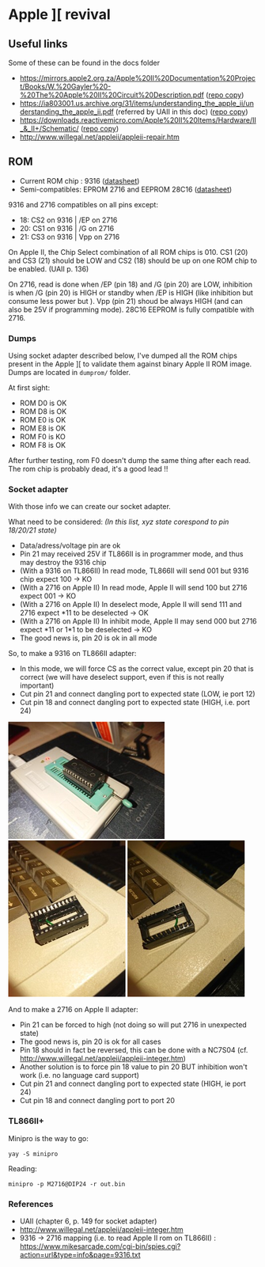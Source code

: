 # Apple ][ revival

## Useful links

Some of these can be found in the docs folder

 - https://mirrors.apple2.org.za/Apple%20II%20Documentation%20Project/Books/W.%20Gayler%20-%20The%20Apple%20II%20Circuit%20Description.pdf ([repo copy](docs/W.%20Gayler%20-%20The%20Apple%20II%20Circuit%20Description.pdf))
 - https://ia803001.us.archive.org/31/items/understanding_the_apple_ii/understanding_the_apple_ii.pdf (referred by UAII in this doc) ([repo copy](docs/understanding_the_apple_ii.pdf))
 - https://downloads.reactivemicro.com/Apple%20II%20Items/Hardware/II_&_II+/Schematic/ ([repo copy](docs/Apple%20II%20Schematics.pdf))
 - http://www.willegal.net/appleii/appleii-repair.htm


## ROM

 - Current ROM chip : 9316 ([datasheet](docs/ROM9316.pdf))
 - Semi-compatibles: EPROM 2716 and EEPROM 28C16 ([datasheet](docs/2716.pdf))

9316 and 2716 compatibles on all pins except:
 - 18: CS2 on 9316 | /EP on 2716
 - 20: CS1 on 9316 | /G  on 2716
 - 21: CS3 on 9316 | Vpp on 2716

On Apple II, the Chip Select combination of all ROM chips is 010. CS1 (20) and CS3 (21) should be LOW and CS2 (18) should be up on one ROM chip to be enabled. (UAII p. 136)

On 2716, read is done when /EP (pin 18) and /G (pin 20) are LOW, inhibition is when /G (pin 20) is HIGH or standby when /EP is HIGH (like inhibition but consume less power but ). Vpp (pin 21) shoud be always HIGH (and can also be 25V if programming mode).
28C16 EEPROM is fully compatible with 2716.

### Dumps

Using socket adapter described below, I've dumped all the ROM chips present in the Apple ][ to validate them against
binary Apple II ROM image. Dumps are located in `dumprom/` folder.

At first sight:

 - ROM D0 is OK
 - ROM D8 is OK
 - ROM E0 is OK
 - ROM E8 is OK
 - ROM F0 is KO
 - ROM F8 is OK

After further testing, rom F0 doesn't dump the same thing after each read. The rom chip is probably dead, it's a good lead !!

### Socket adapter

With those info we can create our socket adapter.

What need to be considered:
_(In this list, xyz state corespond to pin 18/20/21 state)_

 - Data/adress/voltage pin are ok
 - Pin 21 may received 25V if TL866II is in programmer mode, and thus may destroy the 9316 chip
 - (With a 9316 on TL866II)  In read mode, TL866II will send 001 but 9316 chip expect 100 -> KO
 - (With a 2716 on Apple II) In read mode, Apple II will send 100 but 2716 expect 001 -> KO
 - (With a 2716 on Apple II) In deselect mode, Apple II will send 111 and 2716 expect \*11 to be deselected -> OK
 - (With a 2716 on Apple II) In inhibit mode, Apple II may send 000 but 2716 expect \*11 or 1\*1 to be deselected -> KO
 - The good news is, pin 20 is ok in all mode

So, to make a 9316 on TL866II adapter:
 - In this mode, we will force CS as the correct value, except pin 20 that is correct (we will have deselect support, even if this is not really important)
 - Cut pin 21 and connect dangling port to expected state (LOW, ie port 12)
 - Cut pin 18 and connect dangling port to expected state (HIGH, i.e. port 24)

![](pics/9316_adapt_1.jpg)
![](pics/9316_adapt_2.jpg)
![](pics/9316_adapt_3.jpg)

And to make a 2716 on Apple II adapter:
 - Pin 21 can be forced to high (not doing so will put 2716 in unexpected state)
 - The good news is, pin 20 is ok for all cases
 - Pin 18 should in fact be reversed, this can be done with a NC7S04 (cf. http://www.willegal.net/appleii/appleii-integer.htm)
 - Another solution is to force pin 18 value to pin 20 BUT inhibition won't work (i.e. no language card support)
 - Cut pin 21 and connect dangling port to expected state (HIGH, ie port 24)
 - Cut pin 18 and connect dangling port to port 20

### TL866II+

Minipro is the way to go:
```
yay -S minipro
```

Reading:
```
minipro -p M2716@DIP24 -r out.bin
```

### References

 - UAII (chapter 6, p. 149 for socket adapter)
 - http://www.willegal.net/appleii/appleii-integer.htm
 - 9316 -> 2716 mapping (i.e. to read Apple II rom on TL866II) :  https://www.mikesarcade.com/cgi-bin/spies.cgi?action=url&type=info&page=9316.txt
